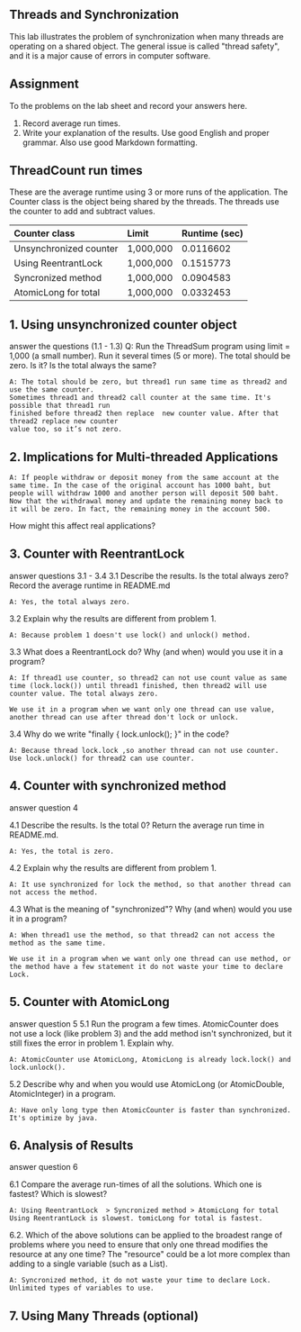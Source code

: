## Threads and Synchronization

This lab illustrates the problem of synchronization when many threads are operating on a shared object.  The general issue is called "thread safety", and it is a major cause of errors in computer software.

## Assignment

To the problems on the lab sheet and record your answers here.

1. Record average run times.
2. Write your explanation of the results.  Use good English and proper grammar.  Also use good Markdown formatting.

## ThreadCount run times

These are the average runtime using 3 or more runs of the application.
The Counter class is the object being shared by the threads.
The threads use the counter to add and subtract values.

| Counter class           | Limit              | Runtime (sec)   |
|:------------------------|:-------------------|-----------------|
| Unsynchronized counter  |    1,000,000       |   0.0116602     |
| Using ReentrantLock     |    1,000,000       |   0.1515773     |
| Syncronized method      |    1,000,000       |   0.0904583     |
| AtomicLong for total    |    1,000,000       |   0.0332453     |

## 1. Using unsynchronized counter object

answer the questions (1.1 - 1.3)
Q: Run the ThreadSum program using limit = 1,000 (a small number). Run it several times (5 or more). The total should be zero. Is it? Is the total always the same?
```
A: The total should be zero, but thread1 run same time as thread2 and use the same counter. 
Sometimes thread1 and thread2 call counter at the same time. It's possible that thread1 run 
finished before thread2 then replace  new counter value. After that thread2 replace new counter 
value too, so it’s not zero.
```

## 2. Implications for Multi-threaded Applications
```
A: If people withdraw or deposit money from the same account at the same time. In the case of the original account has 1000 baht, but people will withdraw 1000 and another person will deposit 500 baht. Now that the withdrawal money and update the remaining money back to it will be zero. In fact, the remaining money in the account 500.
```

How might this affect real applications?  

## 3. Counter with ReentrantLock

answer questions 3.1 - 3.4
3.1 Describe the results. Is the total always zero? Record the average runtime in README.md
```
A: Yes, the total always zero.
```

3.2 Explain why the results are different from problem 1.
```
A: Because problem 1 doesn't use lock() and unlock() method.
```

3.3 What does a ReentrantLock do? Why (and when) would you use it in a program?
```
A: If thread1 use counter, so thread2 can not use count value as same time (lock.lock()) until thread1 finished, then thread2 will use counter value. The total always zero.

We use it in a program when we want only one thread can use value, another thread can use after thread don't lock or unlock.
```

3.4 Why do we write "finally { lock.unlock(); }" in the code?
```
A: Because thread lock.lock ,so another thread can not use counter. Use lock.unlock() for thread2 can use counter.
```

## 4. Counter with synchronized method

answer question 4

4.1 Describe the results. Is the total 0? Return the average run time in README.md.
```
A: Yes, the total is zero.
```

4.2 Explain why the results are different from problem 1.
```
A: It use synchronized for lock the method, so that another thread can not access the method.
```

4.3 What is the meaning of "synchronized"? Why (and when) would you use it in a program?
```
A: When thread1 use the method, so that thread2 can not access the method as the same time.

We use it in a program when we want only one thread can use method, or the method have a few statement it do not waste your time to declare Lock.
```


## 5. Counter with AtomicLong

answer question 5
5.1 Run the program a few times. AtomicCounter does not use a lock (like problem 3) and the add
method isn't synchronized, but it still fixes the error in problem 1. Explain why.
```
A: AtomicCounter use AtomicLong, AtomicLong is already lock.lock() and lock.unlock().
```

5.2 Describe why and when you would use AtomicLong (or AtomicDouble, AtomicInteger) in a program.
```
A: Have only long type then AtomicCounter is faster than synchronized. ่It's optimize by java.
```

## 6. Analysis of Results

answer question 6

6.1 Compare the average run-times of all the solutions. Which one is fastest? Which is slowest?
```
A: Using ReentrantLock  > Syncronized method > AtomicLong for total
Using ReentrantLock is slowest. tomicLong for total is fastest.
```

6.2. Which of the above solutions can be applied to the broadest range of problems where you need to ensure that only one thread modifies the resource at any one time? The "resource" could be a lot more complex than adding to a single variable (such as a List).
```
A: Syncronized method, it do not waste your time to declare Lock.  Unlimited types of variables to use.
```

## 7. Using Many Threads (optional)

